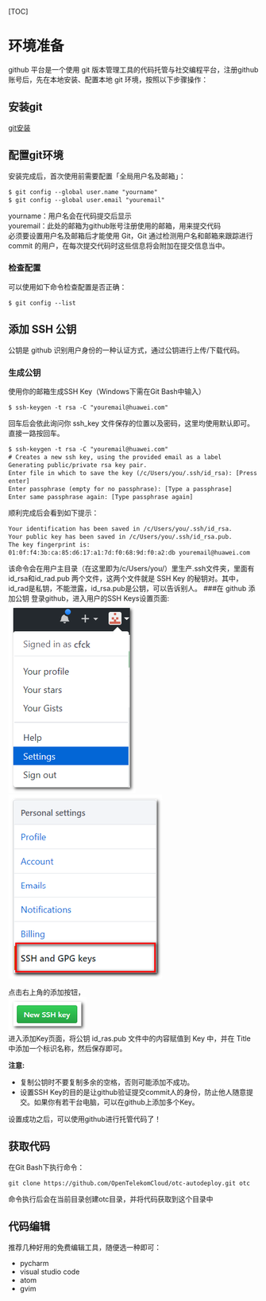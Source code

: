 [TOC]

# 环境准备

github 平台是一个使用 git 版本管理工具的代码托管与社交编程平台，注册github账号后，先在本地安装、配置本地 git 环境，按照以下步骤操作：
## 安装git
[git安装](https://git-scm.com/)
## 配置git环境
安装完成后，首次使用前需要配置「全局用户名及邮箱」：   
```
$ git config --global user.name "yourname"
$ git config --global user.email "youremail"
```
yourname：用户名会在代码提交后显示  
youremail：此处的邮箱为github账号注册使用的邮箱，用来提交代码  
必须要设置用户名及邮箱后才能使用 Git，Git 通过检测用户名和邮箱来跟踪进行 commit 的用户，在每次提交代码时这些信息将会附加在提交信息当中。
### 检查配置
可以使用如下命令检查配置是否正确：  
```
$ git config --list
```
## 添加 SSH 公钥
公钥是 github 识别用户身份的一种认证方式，通过公钥进行上传/下载代码。
### 生成公钥
使用你的邮箱生成SSH Key（Windows下需在Git Bash中输入）  
```
$ ssh-keygen -t rsa -C "youremail@huawei.com"
```  
回车后会依此询问你 ssh_key 文件保存的位置以及密码，这里均使用默认即可。直接一路按回车。  
```
$ ssh-keygen -t rsa -C "youremail@huawei.com"
# Creates a new ssh key, using the provided email as a label  
Generating public/private rsa key pair.  
Enter file in which to save the key (/c/Users/you/.ssh/id_rsa): [Press enter] 
Enter passphrase (empty for no passphrase): [Type a passphrase]  
Enter same passphrase again: [Type passphrase again]
```
顺利完成后会看到如下提示：
```
Your identification has been saved in /c/Users/you/.ssh/id_rsa.
Your public key has been saved in /c/Users/you/.ssh/id_rsa.pub.
The key fingerprint is:
01:0f:f4:3b:ca:85:d6:17:a1:7d:f0:68:9d:f0:a2:db youremail@huawei.com
```
该命令会在用户主目录（在这里即为/c/Users/you/）里生产.ssh文件夹，里面有 id_rsa和id_rad.pub 两个文件，这两个文件就是 SSH Key 的秘钥对。其中，id_rad是私钥，不能泄露，id_rsa.pub是公钥，可以告诉别人。
###在 github 添加公钥
登录github，进入用户的SSH Keys设置页面:  
![](./img/hjzb-setting.png)
![](./img/hjzb-ssh-select.png)  

点击右上角的添加按钮，  
![](./img/hjzb-add-ssh-key.png)  
进入添加Key页面，将公钥 id_ras.pub 文件中的内容赋值到 Key 中，并在 Title 中添加一个标识名称，然后保存即可。

**注意:**
* 复制公钥时不要复制多余的空格，否则可能添加不成功。
* 设置SSH Key的目的是让github验证提交commit人的身份，防止他人随意提交。如果你有若干台电脑，可以在github上添加多个Key。

设置成功之后，可以使用github进行托管代码了！

## 获取代码
在Git Bash下执行命令：
```
git clone https://github.com/OpenTelekomCloud/otc-autodeploy.git otc
```
命令执行后会在当前目录创建otc目录，并将代码获取到这个目录中

## 代码编辑
推荐几种好用的免费编辑工具，随便选一种即可：  
* pycharm  
* visual studio code  
* atom  
* gvim  